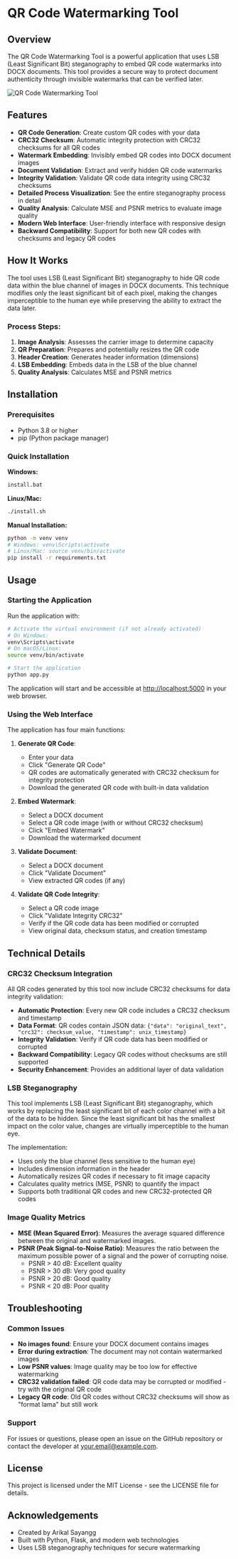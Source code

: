 # QR Code Watermarking Tool

## Overview
The QR Code Watermarking Tool is a powerful application that uses LSB (Least Significant Bit) steganography to embed QR code watermarks into DOCX documents. This tool provides a secure way to protect document authenticity through invisible watermarks that can be verified later.

![QR Code Watermarking Tool](static/img/screenshot.png)

## Features

- **QR Code Generation**: Create custom QR codes with your data
- **CRC32 Checksum**: Automatic integrity protection with CRC32 checksums for all QR codes
- **Watermark Embedding**: Invisibly embed QR codes into DOCX document images
- **Document Validation**: Extract and verify hidden QR code watermarks
- **Integrity Validation**: Validate QR code data integrity using CRC32 checksums
- **Detailed Process Visualization**: See the entire steganography process in detail
- **Quality Analysis**: Calculate MSE and PSNR metrics to evaluate image quality
- **Modern Web Interface**: User-friendly interface with responsive design
- **Backward Compatibility**: Support for both new QR codes with checksums and legacy QR codes

## How It Works

The tool uses LSB (Least Significant Bit) steganography to hide QR code data within the blue channel of images in DOCX documents. This technique modifies only the least significant bit of each pixel, making the changes imperceptible to the human eye while preserving the ability to extract the data later.

### Process Steps:

1. **Image Analysis**: Assesses the carrier image to determine capacity
2. **QR Preparation**: Prepares and potentially resizes the QR code
3. **Header Creation**: Generates header information (dimensions)
4. **LSB Embedding**: Embeds data in the LSB of the blue channel
5. **Quality Analysis**: Calculates MSE and PSNR metrics

## Installation

### Prerequisites
- Python 3.8 or higher
- pip (Python package manager)

### Quick Installation

**Windows:**
```bash
install.bat
```

**Linux/Mac:**
```bash
./install.sh
```

**Manual Installation:**
```bash
python -m venv venv
# Windows: venv\Scripts\activate
# Linux/Mac: source venv/bin/activate
pip install -r requirements.txt
```

## Usage

### Starting the Application

Run the application with:

```bash
# Activate the virtual environment (if not already activated)
# On Windows:
venv\Scripts\activate
# On macOS/Linux:
source venv/bin/activate

# Start the application
python app.py
```

The application will start and be accessible at [http://localhost:5000](http://localhost:5000) in your web browser.

### Using the Web Interface

The application has four main functions:

1. **Generate QR Code**:
   - Enter your data
   - Click "Generate QR Code"
   - QR codes are automatically generated with CRC32 checksum for integrity protection
   - Download the generated QR code with built-in data validation

2. **Embed Watermark**:
   - Select a DOCX document
   - Select a QR code image (with or without CRC32 checksum)
   - Click "Embed Watermark"
   - Download the watermarked document

3. **Validate Document**:
   - Select a DOCX document
   - Click "Validate Document"
   - View extracted QR codes (if any)

4. **Validate QR Code Integrity**:
   - Select a QR code image
   - Click "Validate Integrity CRC32"
   - Verify if the QR code data has been modified or corrupted
   - View original data, checksum status, and creation timestamp

## Technical Details

### CRC32 Checksum Integration

All QR codes generated by this tool now include CRC32 checksums for data integrity validation:

- **Automatic Protection**: Every new QR code includes a CRC32 checksum and timestamp
- **Data Format**: QR codes contain JSON data: `{"data": "original_text", "crc32": checksum_value, "timestamp": unix_timestamp}`
- **Integrity Validation**: Verify if QR code data has been modified or corrupted
- **Backward Compatibility**: Legacy QR codes without checksums are still supported
- **Security Enhancement**: Provides an additional layer of data validation

### LSB Steganography

This tool implements LSB (Least Significant Bit) steganography, which works by replacing the least significant bit of each color channel with a bit of the data to be hidden. Since the least significant bit has the smallest impact on the color value, changes are virtually imperceptible to the human eye.

The implementation:
- Uses only the blue channel (less sensitive to the human eye)
- Includes dimension information in the header
- Automatically resizes QR codes if necessary to fit image capacity
- Calculates quality metrics (MSE, PSNR) to quantify the impact
- Supports both traditional QR codes and new CRC32-protected QR codes

### Image Quality Metrics

- **MSE (Mean Squared Error)**: Measures the average squared difference between the original and watermarked images.
- **PSNR (Peak Signal-to-Noise Ratio)**: Measures the ratio between the maximum possible power of a signal and the power of corrupting noise.
  - PSNR > 40 dB: Excellent quality
  - PSNR > 30 dB: Very good quality
  - PSNR > 20 dB: Good quality
  - PSNR < 20 dB: Poor quality

## Troubleshooting

### Common Issues

- **No images found**: Ensure your DOCX document contains images
- **Error during extraction**: The document may not contain watermarked images
- **Low PSNR values**: Image quality may be too low for effective watermarking
- **CRC32 validation failed**: QR code data may be corrupted or modified - try with the original QR code
- **Legacy QR code**: Old QR codes without CRC32 checksums will show as "format lama" but still work

### Support

For issues or questions, please open an issue on the GitHub repository or contact the developer at your.email@example.com.

## License

This project is licensed under the MIT License - see the LICENSE file for details.

## Acknowledgements

- Created by Arikal Sayangg
- Built with Python, Flask, and modern web technologies
- Uses LSB steganography techniques for secure watermarking 
